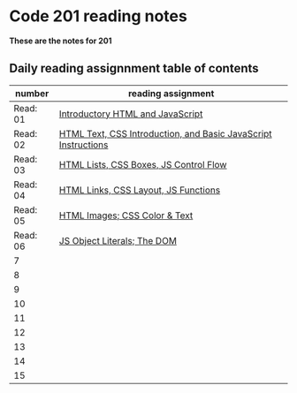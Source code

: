 # Code 201 reading notes

**These are the notes for 201**

## Daily reading assignnment table of contents

number| reading assignment
---- | ----
Read: 01 | [Introductory HTML and JavaScript](https://will-ing.github.io/reading-notes/class-01)
Read: 02 | [HTML Text, CSS Introduction, and Basic JavaScript Instructions](https://will-ing.github.io/reading-notes/class-02)
Read: 03 | [HTML Lists, CSS Boxes, JS Control Flow](https://will-ing.github.io/reading-notes/class-03)
Read: 04 | [HTML Links, CSS Layout, JS Functions](https://will-ing.github.io/reading-notes/class-04)
Read: 05 | [HTML Images; CSS Color & Text](https://will-ing.github.io/reading-notes/class-05)
Read: 06 | [JS Object Literals; The DOM](https://will-ing.github.io/reading-notes/class-06)
7 | 
8 | 
9 | 
10 |
11 | 
12 | 
13 |
14 |
15 |

